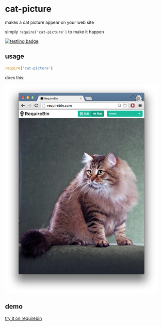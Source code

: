 # cat-picture

makes a cat picture appear on your web site

simply `require('cat-picture')` to make it happen

[![testling badge](https://ci.testling.com/maxogden/cat-picture.png)](https://ci.testling.com/maxogden/cat-picture)

## usage

```js
require('cat-picture')
```

does this:

![cat](picture.png)

## demo

[try it on requirebin](http://requirebin.com/?gist=9522894)
